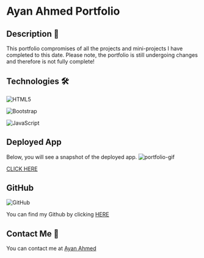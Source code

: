 # Ayan Ahmed Portfolio

## Description 📖

This portfolio compromises of all the projects and mini-projects I have completed to this date. Please note, the portfolio is still undergoing changes and therefore is not fully complete!

## Technologies 🛠

![HTML5](https://img.shields.io/badge/html5-%23E34F26.svg?style=for-the-badge&logo=html5&logoColor=white)

![Bootstrap](https://img.shields.io/badge/bootstrap-%23563D7C.svg?style=for-the-badge&logo=bootstrap&logoColor=white)

![JavaScript](https://img.shields.io/badge/javascript-%23323330.svg?style=for-the-badge&logo=javascript&logoColor=%23F7DF1E)

## Deployed App

Below, you will see a snapshot of the deployed app.
![portfolio-gif](https://user-images.githubusercontent.com/108099259/196553813-51d77df6-232b-442b-89ad-26b79b1341c6.gif)

[CLICK HERE](https://ayaneey.github.io/Ayan-Ahmed-Portfolio/)

## GitHub

![GitHub](https://img.shields.io/badge/github-%23121011.svg?style=for-the-badge&logo=github&logoColor=white)

You can find my Github by clicking [HERE](https://github.com/ayaneey/Expanding-Cards)

## Contact Me 📧

You can contact me at [Ayan Ahmed](mailto:ayanahmed0210@gmail.com)
